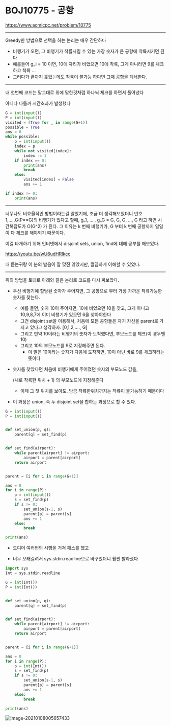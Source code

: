# BOJ10775 - 공항

https://www.acmicpc.net/problem/10775

---

Greedy한 방법으로 선택을 하는 논리는 매우 간단하다

- 비행기가 오면, 그 비행기가 착률시킬 수 있는 가장 숫자가 큰 공항에 착륙시키면 된다
- 예를들어 g_i = 10 이면, 10에 자리가 비었으면 10에 착륙, 그게 아니라면 9를 체크하고 착륙 ...
- 그러다가 끝까지 훑었는데도 착륙이 불가능 하다면 그때 공항을 폐쇄한다.

---

내 첫번째 코드는 말그대로 위에 말한것처럼 하나씩 체크를 하면서 풀어냈다

아니다 다를까 시간초과가 발생했다

```python
G = int(input())
P = int(input())
visited = [True for _ in range(G+1)]
possible = True
ans = 0
while possible:
    p = int(input())
    index = p
    while not visited[index]:
        index -= 1
    if index == 0:
        print(ans)
        break
    else:
        visited[index] = False
        ans += 1

if index != 0:
    print(ans)
```

---

너무나도 비효율적인 방법이라는걸 알았기에, 조금 더 생각해보았더니 번호 1,....,G(P==G)의 비행기가 있다고 할때, g_1, ... , g_G = G, G, G, ..., G 라고 하면 시간복잡도가 O(G^2) 가 된다. 그 이유는 k 번째 비행기가,  G 부터 k 번째 공항까지 일일이 다 체크를 해야되기 때문이다.

이걸 타개하기 위해 인터넷에서 disjoint sets, union, find에 대해 공부를 해보았다.

https://youtu.be/wU6udHRIkcc

내 듣는귀랑 이 분의 발음이 잘 맞진 않았지만, 깔끔하게 이해할 수 있었다.

---

위의 방법을 토대로 아래와 같은 논리로 코드를 다시 짜보았다.

- 우선 비행기에 할당된 숫자가 주어지면, 그 공항으로 부터 가장 가까운 착륙가능한 숫자를 찾는다.

  - 예를 들면, 숫자 10이 주어지면, 10에 비었으면 10을 찾고, 그게 아니고 10,9,8,7에 이미 비행기가 있으면 6을 찾아야한다
  - 그건 disjoint set을 이용해서, 처음에 모든 공항들은 자기 자신을 parent로 가지고 있다고 생각하자. [0,1,2,...., G]
  - 그리고 만약 10이라는 비행기의 숫자가 도착했다면, 부모노드를 체크(이 경우엔 10)
  - 그리고 10의 부모노드를 9로 지정해주면 된다.
    - 이 말은 10이라는 숫자가 다음에 도착하면, 10이 아닌 바로 9를 체크하라는 뜻이다

- 숫자를 찾았다면 처음에 비행기에게 주어졌던 숫자의 부모노드 값을,

  (새로 착륙한 위치 + 1) 의 부모노드에 지정해준다

  - 이제 그 첫 위치를 보아도, 방금 착륙한위치까지는 착륙이 불가능하기 때문이다

- 이 과정은 union, 즉 두 disjoint set을 합하는 과정으로 할 수 있다.

```python
G = int(input())
P = int(input())


def set_union(p, q):
    parent[q] = set_find(p)


def set_find(airport):
    while parent[airport] != airport:
        airport = parent[airport]
    return airport


parent = [i for i in range(G+1)]

ans = 0
for i in range(P):
    p = int(input())
    s = set_find(p)
    if s != 0:
        set_union(s-1, s)
        parent[p] = parent[s]
        ans += 1
    else:
        break

print(ans)
```

- 드디어 여러번의 시행을 거쳐 패스를 했고

- 너무 오래걸려서 sys.stdin.readline으로 바꾸었더니 훨씬 빨라졌다

```python
import sys
Int = sys.stdin.readline

G = int(Int())
P = int(Int())


def set_union(p, q):
    parent[q] = set_find(p)


def set_find(airport):
    while parent[airport] != airport:
        airport = parent[airport]
    return airport


parent = [i for i in range(G+1)]

ans = 0
for i in range(P):
    p = int(Int())
    s = set_find(p)
    if s != 0:
        set_union(s-1, s)
        parent[p] = parent[s]
        ans += 1
    else:
        break

print(ans)
```

![image-20210108005657433](C:\Users\82108\AppData\Roaming\Typora\typora-user-images\image-20210108005657433.png)